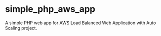 # simple_php_aws_app
A simple PHP web app for AWS Load Balanced Web Application with Auto Scaling project.
